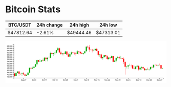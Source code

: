 # Bitcoin Stats

BTC/USDT|24h change|24h high|24h low|
|---|---|---|---|
|$47812.64|-2.61%|$49444.46|$47313.01|

<img src="./chart.svg">
